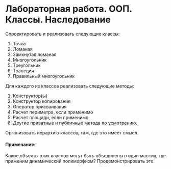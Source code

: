 # Лабораторная работа. ООП. Классы. Наследование

Спроектировать и реализовать следующие классы:
1. Точка
2. Ломаная
3. Замкнутая ломаная
4. Многоугольник
5. Треугольник
6. Трапеция
7. Правильный многоугольник

Для каждого из классов реализовать следующие методы:
1. Конструктор(ы)
2. Конструктор копирования
3. Оператор присваивания
4. Расчет периметра, если применимо
5. Расчет площади, если применимо
6. Другие приватные и публичные метода по усмотрению.

Организовать иерархию классов, там, где это имеет смысл.

#### Примечание: 
Какие объекты этих классов могут быть объединены в один массив, где применим динамический полиморфизм? Продемонстрировать это.
